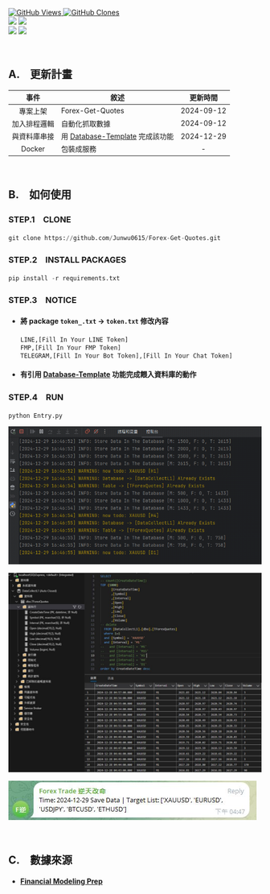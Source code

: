 <a href='https://github.com/Junwu0615/Forex-Get-Quotes'><img alt='GitHub Views' src='https://views.whatilearened.today/views/github/Junwu0615/Forex-Get-Quotes.svg'> 
<a href='https://github.com/Junwu0615/Forex-Get-Quotes'><img alt='GitHub Clones' src='https://img.shields.io/badge/dynamic/json?color=success&label=Clone&query=count_total&url=https://gist.githubusercontent.com/Junwu0615/4bb80a5b6974941fbee54b711ec077bc/raw/Forex-Get-Quotes_clone.json&logo=github'> <br>
[![](https://img.shields.io/badge/Project-Automated_Scheduler-blue.svg?style=plastic)](https://github.com/Junwu0615/Forex-Get-Quotes) 
[![](https://img.shields.io/badge/Language-Python_3.12.0-blue.svg?style=plastic)](https://www.python.org/) <br>
[![](https://img.shields.io/badge/Package-requests_2.27.1-green.svg?style=plastic)](https://pypi.org/project/requests/) 
[![](https://img.shields.io/badge/Package-schedule_1.2.2-green.svg?style=plastic)](https://pypi.org/project/schedule/) 

<br>

## A.　更新計畫
| 事件 | 敘述 | 更新時間 |
|:----:|----|:----:|
| 專案上架 | Forex-Get-Quotes | 2024-09-12 |
| 加入排程邏輯 | 自動化抓取數據 | 2024-09-12 |
| 與資料庫串接 | 用 [Database-Template](https://github.com/Junwu0615/Database-Template) 完成該功能 | 2024-12-29 |
| Docker | 包裝成服務 | - |

<br>

## B.　如何使用

### STEP.1　CLONE
```py
git clone https://github.com/Junwu0615/Forex-Get-Quotes.git
```

### STEP.2　INSTALL PACKAGES
```py
pip install -r requirements.txt
```

### STEP.3　NOTICE
- #### 將 package `token_.txt` -> `token.txt` 修改內容
    ```
    LINE,[Fill In Your LINE Token]
    FMP,[Fill In Your FMP Token]
    TELEGRAM,[Fill In Your Bot Token],[Fill In Your Chat Token]
    ```
- #### 有引用 [Database-Template](https://github.com/Junwu0615/Database-Template) 功能完成餵入資料庫的動作

### STEP.4　RUN 
```py
python Entry.py
```
![00.gif](/sample/00.gif)

![00.jpg](/sample/00.jpg)

![01.jpg](/sample/01.jpg)

<br>

## C.　數據來源
- #### [Financial Modeling Prep](https://financialmodelingprep.com/developer/docs/)
